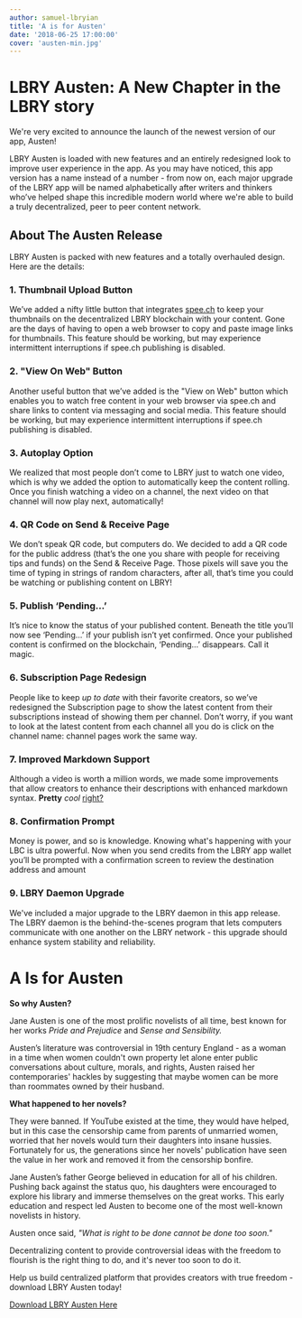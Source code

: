 ```yaml
---
author: samuel-lbryian
title: 'A is for Austen'
date: '2018-06-25 17:00:00'
cover: 'austen-min.jpg'
---
```


# LBRY Austen: A New Chapter in the LBRY story

We're very excited to announce the launch of the newest version of our app, Austen! 

LBRY Austen is loaded with new features and an entirely redesigned look to improve user experience in the app. As you may have noticed, this app version has a name instead of a number - from now on, each major upgrade of the LBRY app will be named alphabetically after writers and thinkers who’ve helped shape this incredible modern world where we're able to build a truly decentralized, peer to peer content network.

## About The Austen Release

LBRY Austen is packed with new features and a totally overhauled design. Here are the details:

### 1. Thumbnail Upload Button

We’ve added a nifty little button that integrates [spee.ch](https://spee.ch) to keep your thumbnails on the decentralized LBRY blockchain with your content. Gone are the days of having to open a web browser to copy and paste image links for thumbnails. This feature should be working, but may experience intermittent interruptions if spee.ch publishing is disabled.

### 2. "View On Web" Button

Another useful button that we’ve added is the "View on Web" button which enables you to watch free content in your web browser via spee.ch and share links to content via messaging and social media. This feature should be working, but may experience intermittent interruptions if spee.ch publishing is disabled.

### 3. Autoplay Option

We realized that most people don’t come to LBRY just to watch one video, which is why we added the option to automatically keep the content rolling. Once you finish watching a video on a channel, the next video on that channel will now play next, automatically!

### 4. QR Code on Send & Receive Page

We don’t speak QR code, but computers do. We decided to add a QR code for the public address (that’s the one you share with people for receiving tips and funds) on the Send & Receive Page. Those pixels will save you the time of typing in strings of random characters, after all, that’s time you could be watching or publishing content on LBRY!

### 5. Publish ‘Pending…’

It’s nice to know the status of your published content. Beneath the title you’ll now see ‘Pending…’ if your publish isn’t yet confirmed. Once your published content is confirmed on the blockchain, ‘Pending…’ disappears. Call it magic.

### 6. Subscription Page Redesign

People like to keep *up to date* with their favorite creators, so we’ve redesigned the Subscription page to show the latest content from their subscriptions instead of showing them per channel. Don’t worry, if you want to look at the latest content from each channel all you do is click on the channel name: channel pages work the same way.

### 7. Improved Markdown Support

Although a video is worth a million words, we made some improvements that allow creators to enhance their descriptions with enhanced markdown syntax. **Pretty** *cool* [right?](http://commonmark.org/help/)

### 8. Confirmation Prompt

Money is power, and so is knowledge. Knowing what's happening with your LBC is ultra powerful. Now when you send credits from the LBRY app wallet you’ll be prompted with a confirmation screen to review the destination address and amount

### 9. LBRY Daemon Upgrade

We've included a major upgrade to the LBRY daemon in this app release. The LBRY daemon is the behind-the-scenes program that lets computers communicate with one another on the LBRY network - this upgrade should enhance system stability and reliability.

# A Is for Austen

**So why Austen?**

Jane Austen is one of the most prolific novelists of all time, best known for her works *Pride and Prejudice* and *Sense and Sensibility.*

Austen’s literature was controversial in 19th century England - as a woman in a time when women couldn't own property let alone enter public conversations about culture, morals, and rights, Austen raised her contemporaries' hackles by suggesting that maybe women can be more than roommates owned by their husband.

**What happened to her novels?**

They were banned. If YouTube existed at the time, they would have helped, but in this case the censorship came from parents of unmarried women, worried that her novels would turn their daughters into insane hussies. Fortunately for us, the generations since her novels' publication have seen the value in her work and removed it from the censorship bonfire.

Jane Austen’s father George believed in education for all of his children. Pushing back against the status quo, his daughters were encouraged to explore his library and immerse themselves on the great works. This early education and respect led Austen to become one of the most well-known novelists in history.

Austen once said, *"What is right to be done cannot be done too soon."* 

Decentralizing content to provide controversial ideas with the freedom to flourish is the right thing to do, and it's never too soon to do it. 

Help us build centralized platform that provides creators with true freedom - download LBRY Austen today! 

[Download LBRY Austen Here](https://lbry.io/get?auto=1)

